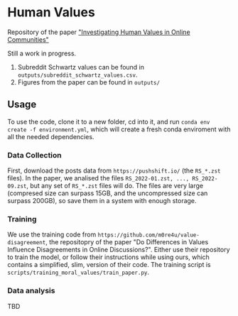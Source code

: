 # Human Values

Repository of the paper ["Investigating Human Values in Online Communities"](https://arxiv.org/abs/2402.14177)

Still a work in progress.

1. Subreddit Schwartz values can be found in `outputs/subreddit_schwartz_values.csv`.
2. Figures from the paper can be found in `outputs/`

## Usage
To use the code, clone it to a new folder, cd into it, and run `conda env create -f environment.yml`, which will create a fresh conda enviroment with all the needed dependencies.

### Data Collection
First, download the posts data from `https://pushshift.io/` (the `RS_*.zst` files). In the paper, we analised the files `RS_2022-01.zst, ..., RS_2022-09.zst`, but any set of `RS_*.zst` files will do. The files are very large (compresed size can surpass 15GB, and the uncompressed size can surpass 200GB), so save them in a system with enough storage.



### Training

We use the training code from `https://github.com/m0re4u/value-disagreement`, the repositopry of the paper "Do Differences in Values Influence Disagreements in Online Discussions?".
Either use their repository to train the model, or follow their instructions while using ours, which contains a simplified, slim, version of their code. The training script is `scripts/training_moral_values/train_paper.py`.

### Data analysis

TBD

